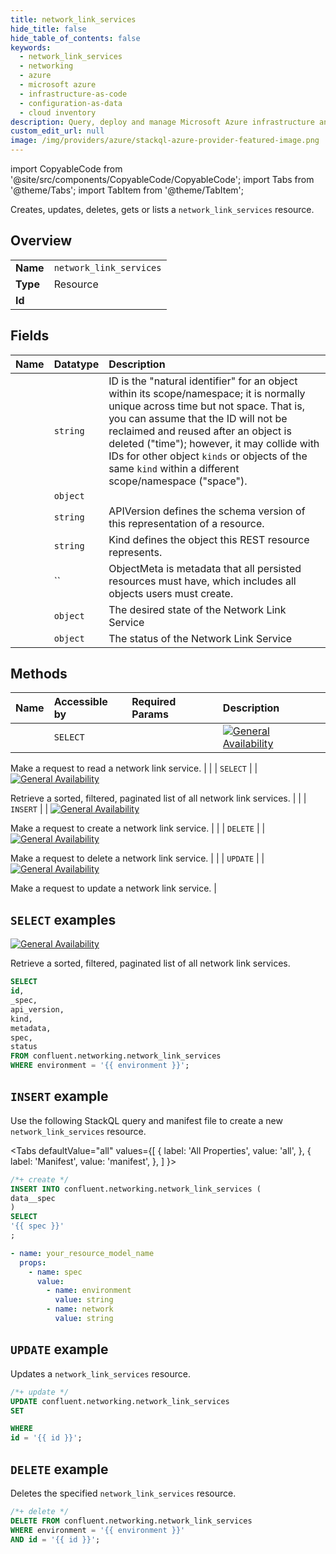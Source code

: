 ```yaml
---
title: network_link_services
hide_title: false
hide_table_of_contents: false
keywords:
  - network_link_services
  - networking
  - azure
  - microsoft azure
  - infrastructure-as-code
  - configuration-as-data
  - cloud inventory
description: Query, deploy and manage Microsoft Azure infrastructure and resources using SQL
custom_edit_url: null
image: /img/providers/azure/stackql-azure-provider-featured-image.png
---
```


import CopyableCode from '@site/src/components/CopyableCode/CopyableCode';
import Tabs from '@theme/Tabs';
import TabItem from '@theme/TabItem';

Creates, updates, deletes, gets or lists a <code>network_link_services</code> resource.

## Overview
<table><tbody>
<tr><td><b>Name</b></td><td><code>network_link_services</code></td></tr>
<tr><td><b>Type</b></td><td>Resource</td></tr>
<tr><td><b>Id</b></td><td><CopyableCode code="confluent.networking.network_link_services" /></td></tr>
</tbody></table>

## Fields
| Name | Datatype | Description |
|:-----|:---------|:------------|
| <CopyableCode code="id" /> | `string` | ID is the "natural identifier" for an object within its scope/namespace; it is normally unique across time but not space. That is, you can assume that the ID will not be reclaimed and reused after an object is deleted ("time"); however, it may collide with IDs for other object `kinds` or objects of the same `kind` within a different scope/namespace ("space"). |
| <CopyableCode code="_spec" /> | `object` |  |
| <CopyableCode code="api_version" /> | `string` | APIVersion defines the schema version of this representation of a resource. |
| <CopyableCode code="kind" /> | `string` | Kind defines the object this REST resource represents. |
| <CopyableCode code="metadata" /> | `` | ObjectMeta is metadata that all persisted resources must have, which includes all objects users must create. |
| <CopyableCode code="spec" /> | `object` | The desired state of the Network Link Service |
| <CopyableCode code="status" /> | `object` | The status of the Network Link Service |

## Methods
| Name | Accessible by | Required Params | Description |
|:-----|:--------------|:----------------|:------------|
| <CopyableCode code="get_networking_v1network_link_service" /> | `SELECT` | <CopyableCode code="environment, id" /> | [![General Availability](https://img.shields.io/badge/Lifecycle%20Stage-General%20Availability-%2345c6e8)](#section/Versioning/API-Lifecycle-Policy)

Make a request to read a network link service. |
| <CopyableCode code="list_networking_v1network_link_services" /> | `SELECT` | <CopyableCode code="environment" /> | [![General Availability](https://img.shields.io/badge/Lifecycle%20Stage-General%20Availability-%2345c6e8)](#section/Versioning/API-Lifecycle-Policy)

Retrieve a sorted, filtered, paginated list of all network link services. |
| <CopyableCode code="create_networking_v1network_link_service" /> | `INSERT` | <CopyableCode code="" /> | [![General Availability](https://img.shields.io/badge/Lifecycle%20Stage-General%20Availability-%2345c6e8)](#section/Versioning/API-Lifecycle-Policy)

Make a request to create a network link service. |
| <CopyableCode code="delete_networking_v1network_link_service" /> | `DELETE` | <CopyableCode code="environment, id" /> | [![General Availability](https://img.shields.io/badge/Lifecycle%20Stage-General%20Availability-%2345c6e8)](#section/Versioning/API-Lifecycle-Policy)

Make a request to delete a network link service. |
| <CopyableCode code="update_networking_v1network_link_service" /> | `UPDATE` | <CopyableCode code="id" /> | [![General Availability](https://img.shields.io/badge/Lifecycle%20Stage-General%20Availability-%2345c6e8)](#section/Versioning/API-Lifecycle-Policy)

Make a request to update a network link service. |

## `SELECT` examples

[![General Availability](https://img.shields.io/badge/Lifecycle%20Stage-General%20Availability-%2345c6e8)](#section/Versioning/API-Lifecycle-Policy)

Retrieve a sorted, filtered, paginated list of all network link services.


```sql
SELECT
id,
_spec,
api_version,
kind,
metadata,
spec,
status
FROM confluent.networking.network_link_services
WHERE environment = '{{ environment }}';
```
## `INSERT` example

Use the following StackQL query and manifest file to create a new <code>network_link_services</code> resource.

<Tabs
    defaultValue="all"
    values={[
        { label: 'All Properties', value: 'all', },
        { label: 'Manifest', value: 'manifest', },
    ]
}>
<TabItem value="all">

```sql
/*+ create */
INSERT INTO confluent.networking.network_link_services (
data__spec
)
SELECT 
'{{ spec }}'
;
```
</TabItem>
<TabItem value="manifest">

```yaml
- name: your_resource_model_name
  props:
    - name: spec
      value:
        - name: environment
          value: string
        - name: network
          value: string

```
</TabItem>
</Tabs>

## `UPDATE` example

Updates a <code>network_link_services</code> resource.

```sql
/*+ update */
UPDATE confluent.networking.network_link_services
SET 

WHERE 
id = '{{ id }}';
```

## `DELETE` example

Deletes the specified <code>network_link_services</code> resource.

```sql
/*+ delete */
DELETE FROM confluent.networking.network_link_services
WHERE environment = '{{ environment }}'
AND id = '{{ id }}';
```
